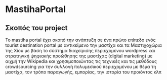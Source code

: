 # MastihaPortal

## Σκοπός του project

Το mastiha portal έχει σκοπό την ανάπτυξη σε ένα πρώτο επίπεδο ενός tourist destination portal με αντικείμενο την μαστίχα και τα Μαστιχοχώρια της Χίου με βάση το σύστημα διαχείρισης περιεχομένου wordpress και στρατηγική ψηφιακής προώθησης της μαστίχας (digital marketing) με αιχμή την Wikipedia και χρησιμοποιώντας τις τεχνικές και τις μεθόδους crowdsourcing για την συλλογή πολυμεσικού περιεχομένου με θέμα τη μαστίχα, τον τρόπο παραγωγής, εμπορίας, την ιστορία του προιόντος κλπ

